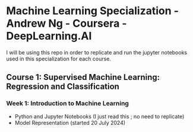 # Machine Learning Specialization - Andrew Ng - Coursera - DeepLearning.AI

I will be using this repo in order to replicate and run the jupyter notebooks used in this specialization for each course.

## Course 1: Supervised Machine Learning: Regression and Classification
### Week 1: Introduction to Machine Learning 
- Python and Jupyter Notebooks (I just read this ; no need to replicate)
- Model Representation (started 20 July 2024)